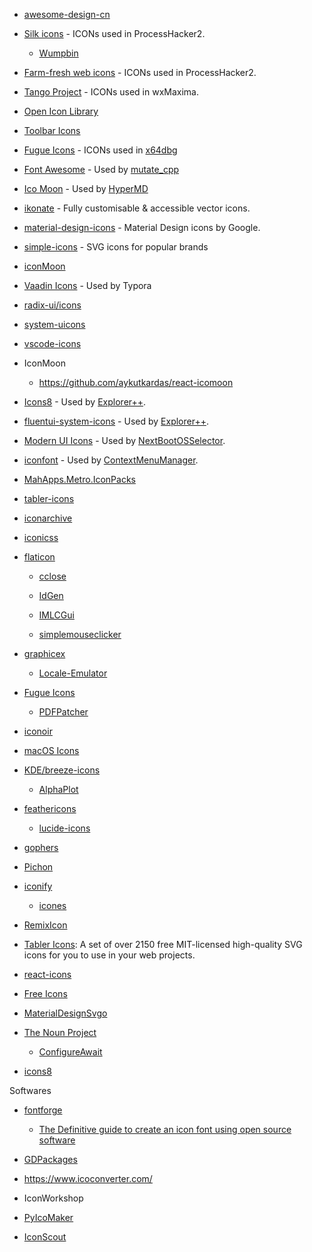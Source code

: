 * [awesome-design-cn](https://github.com/jobbole/awesome-design-cn)

* <a href="http://www.famfamfam.com/lab/icons/silk">Silk icons</a> - ICONs used in ProcessHacker2.

  - [Wumpbin](https://www.benf.org/other/wumpbin/index.html)

* <a href="http://www.fatcow.com/free-icons">Farm-fresh web icons</a> - ICONs used in ProcessHacker2.

* <a href="http://tango.freedesktop.org/Tango_Desktop_Project">Tango Project</a> - ICONs used in wxMaxima.

* <a href="https://sourceforge.net/projects/openiconlibrary/">Open Icon Library</a>

* <a href="https://sourceforge.net/projects/toolbaricons/">Toolbar Icons</a>

* <a href="http://p.yusukekamiyamane.com/">Fugue Icons</a> - ICONs used in [x64dbg](https://github.com/x64dbg/x64dbg)

* <a href="https://fontawesome.com/?from=io">Font Awesome</a> - Used by [mutate_cpp](https://github.com/nlohmann/mutate_cpp#used-third-party-tools)

* <a href="https://icomoon.io/#icons-icomoon">Ico Moon</a> - Used by [HyperMD](https://github.com/laobubu/HyperMD)

* <a href="https://github.com/mikolajdobrucki/ikonate">ikonate</a> - Fully customisable & accessible vector icons.

* <a href="https://github.com/google/material-design-icons">material-design-icons</a> - Material Design icons by Google.

* <a href="https://github.com/simple-icons/simple-icons">simple-icons</a> - SVG icons for popular brands

* <a href="https://github.com/qianguyihao/Web/blob/master/00-%E5%89%8D%E7%AB%AF%E5%B7%A5%E5%85%B7/iconMoon.md">iconMoon</a>

* [Vaadin Icons](https://vaadin.com/components/vaadin-icons) - Used by Typora

* [radix-ui/icons](https://github.com/radix-ui/icons)

* [system-uicons](https://github.com/CoreyGinnivan/system-uicons)

* [vscode-icons](https://github.com/vscode-icons/vscode-icons)

* IconMoon
  
  - https://github.com/aykutkardas/react-icomoon

* [Icons8](https://icons8.com) - Used by [Explorer++](https://github.com/derceg/explorerplusplus).

* [fluentui-system-icons](https://github.com/microsoft/fluentui-system-icons) - Used by [Explorer++](https://github.com/derceg/explorerplusplus).

* [Modern UI Icons](http://modernuiicons.com/) - Used by [NextBootOSSelector](https://github.com/takuya-takeuchi/NextBootOSSelector).

* [iconfont](https://www.iconfont.cn/) - Used by [ContextMenuManager](https://github.com/BluePointLilac/ContextMenuManager).

* [MahApps.Metro.IconPacks](https://github.com/MahApps/MahApps.Metro.IconPacks)

* [tabler-icons](https://github.com/tabler/tabler-icons)

* [iconarchive](https://iconarchive.com/)

* [iconicss](https://github.com/Viglino/iconicss)

* [flaticon](https://www.flaticon.com/)
  
  - [cclose](https://github.com/chaohershi/cclose)

  - [IdGen](https://github.com/RobThree/IdGen)

  - [IMLCGui](https://github.com/FarisR99/IMLCGui)

  - [simplemouseclicker](https://github.com/chaohershi/simplemouseclicker)

* [graphicex](https://graphicex.com/icon-and-logo/15983-flat-alphabet-in-9-colors-with-long-shadow-6913875.html)
  
  - [Locale-Emulator](https://github.com/xupefei/Locale-Emulator)

* [Fugue Icons](https://p.yusukekamiyamane.com/)
  
  - [PDFPatcher](https://github.com/wmjordan/PDFPatcher)

* [iconoir](https://github.com/lucaburgio/iconoir)

* [macOS Icons](https://macosicons.com/)

* [KDE/breeze-icons](https://github.com/KDE/breeze-icons)
  
  - [AlphaPlot](https://github.com/narunlifescience/AlphaPlot)

* [feathericons](https://github.com/feathericons/feather)
  
  - [lucide-icons](https://github.com/lucide-icons/lucide)

* [gophers](https://github.com/egonelbre/gophers)

* [Pichon](https://icons8.com/app/windows)

* [iconify](https://github.com/iconify/iconify)

  * [icones](https://github.com/antfu/icones)

* [RemixIcon](https://github.com/Remix-Design/RemixIcon)

* [Tabler Icons](https://github.com/tabler/tabler-icons): A set of over 2150 free MIT-licensed high-quality SVG icons for you to use in your web projects.

* [react-icons](https://github.com/react-icons/react-icons)

* [Free Icons](https://www.freeiconspng.com/)

* [MaterialDesignSvgo](https://github.com/OlivierLDff/MaterialDesignSvgo)

* [The Noun Project](https://thenounproject.com/)

  * [ConfigureAwait](https://github.com/Fody/ConfigureAwait)

* [icons8](https://icons8.com/)

Softwares

- [fontforge](https://github.com/fontforge/fontforge)

  - [The Definitive guide to create an icon font using open source software](https://mohammedraji.github.io/posts/The-Definitive-guide-to-create-an-icon-font/)

- [GDPackages](https://github.com/dogramacigokhan/GDPackages)

- https://www.icoconverter.com/

- IconWorkshop

- [PyIcoMaker](https://github.com/ar1st0crat/PyIcoMaker)

- [IconScout](https://iconscout.com/desktop/for-windows)
